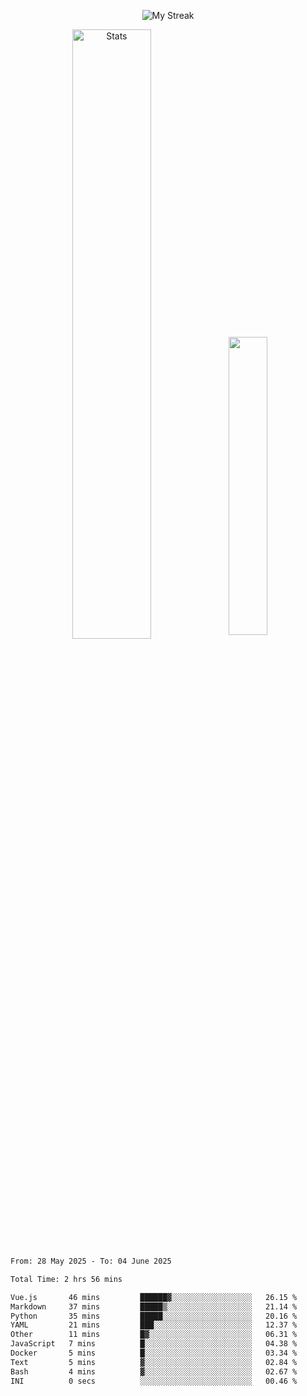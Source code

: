 <p align="center">
<picture>
  <source media="(prefers-color-scheme: dark)" srcset="http://github-readme-streak-stats.herokuapp.com?user=semolik&theme=dark&hide_border=true&background=DD272700">
  <img alt="My Streak" src="http://github-readme-streak-stats.herokuapp.com?user=semolik&hide_border=true">
</picture>
</p>
<div align="center">
  <picture>
    <source media="(prefers-color-scheme: dark)" srcset="https://github-readme-stats.vercel.app/api?username=semolik&show_icons=true&bg_color=DD272700&hide_border=true&theme=dark">
        <img alt="Stats" src="https://github-readme-stats.vercel.app/api?username=semolik&show_icons=true&bg_color=DD272700&hide_border=true" width="50%" >
  </picture>
  <sup>
  <picture>
  <source media="(prefers-color-scheme: dark)" srcset="https://github-readme-stats.vercel.app/api/top-langs/?username=semolik&layout=compact&hide_border=true&bg_color=DD272700&theme=dark">
  <img src="https://github-readme-stats.vercel.app/api/top-langs/?username=semolik&layout=compact&hide_border=true" width="35%" />
  </picture>
  </sup>
</div>
<!--START_SECTION:waka-->

```txt
From: 28 May 2025 - To: 04 June 2025

Total Time: 2 hrs 56 mins

Vue.js       46 mins         ██████▓░░░░░░░░░░░░░░░░░░   26.15 %
Markdown     37 mins         █████▒░░░░░░░░░░░░░░░░░░░   21.14 %
Python       35 mins         █████░░░░░░░░░░░░░░░░░░░░   20.16 %
YAML         21 mins         ███░░░░░░░░░░░░░░░░░░░░░░   12.37 %
Other        11 mins         █▓░░░░░░░░░░░░░░░░░░░░░░░   06.31 %
JavaScript   7 mins          █░░░░░░░░░░░░░░░░░░░░░░░░   04.38 %
Docker       5 mins          █░░░░░░░░░░░░░░░░░░░░░░░░   03.34 %
Text         5 mins          ▓░░░░░░░░░░░░░░░░░░░░░░░░   02.84 %
Bash         4 mins          ▓░░░░░░░░░░░░░░░░░░░░░░░░   02.67 %
INI          0 secs          ░░░░░░░░░░░░░░░░░░░░░░░░░   00.46 %
```

<!--END_SECTION:waka-->

